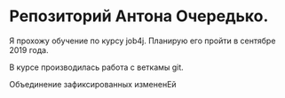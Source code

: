 # Репозиторий Антона Очередько.

Я прохожу обучение по курсу job4j. Планирую его пройти в сентябре 2019 года. 

В курсе производилась работа с веткамы git. 

Объединение зафиксированных измененЕй
